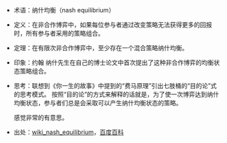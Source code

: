 + 术语：纳什均衡（nash equilibrium）
+ 定义：在非合作博弈中，如果每位参与者通过改变策略无法获得更多的回报时，所有参与者采用的策略组合。
+ 定理：在有限次非合作博弈中，至少存在一个混合策略纳什均衡。
+ 印象：约翰 纳什先生在自己的博士论文中首次提出了这种非合作博弈的均衡状态策略组合。
+ 思考：联想到《你一生的故事》中提到的“费马原理”引出七肢桶的“目的论”式的思考模式。
  按照“目的论”的方式来解释的话就是，为了使一次博弈达到纳什均衡状态，参与者们总是会采取可以产生纳什均衡状态的策略。

  感觉非常的有意思。

+ 出处：[wiki_nash_equilibrium](https://en.wikipedia.org/wiki/Nash_equilibrium)，[百度百科](http://baike.baidu.com/link?url=ArncR9pyeHglN4hvAsXB9SrAgIZKeoHuB3xrp2o3HXY6es5ApPqj5flZ2-sIp9v8ZccWlntrIhYrcBUByyB2ZCLsNaLPfm7MDhzEddEcpqfmhHkezzWQP20rdPYitGOZ)
